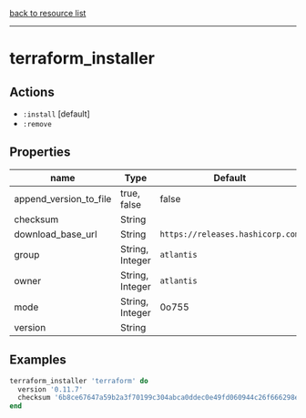 [back to resource list](https://github.com/sous-chefs/atlantis#resources)

---

# terraform_installer

## Actions

- `:install` [default]
- `:remove`

## Properties

| name                        | Type            | Default                                                     | Description   |
| --------------------------- | --------------- | ----------------------------------------------------------- | ------------- |
| append_version_to_file      | true, false     | false                                                       |               |
| checksum                    | String          |                                                             | Required      |
| download_base_url           | String          | `https://releases.hashicorp.com`                           |               |
| group                       | String, Integer | `atlantis`                                                  |               |
| owner                       | String, Integer | `atlantis`                                                  |               |
| mode                        | String, Integer | 0o755                                                       |               |
| version                     | String          |                                                             | Required      |

## Examples

```ruby
terraform_installer 'terraform' do
  version '0.11.7'
  checksum '6b8ce67647a59b2a3f70199c304abca0ddec0e49fd060944c26f666298e23418'
end
```
